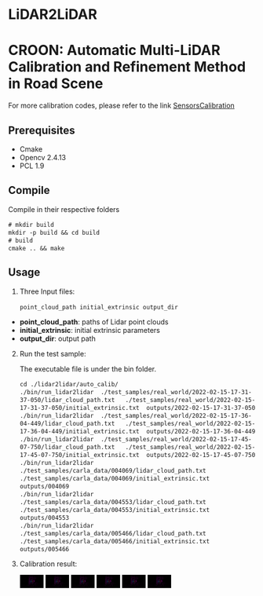 # LiDAR2LiDAR
# CROON: Automatic Multi-LiDAR Calibration and Refinement Method in Road Scene
For more calibration codes, please refer to the link <a href="https://github.com/PJLab-ADG/SensorsCalibration" title="SensorsCalibration">SensorsCalibration</a>


## Prerequisites

- Cmake
- Opencv 2.4.13
- PCL 1.9

## Compile
Compile in their respective folders

```shell
# mkdir build
mkdir -p build && cd build
# build
cmake .. && make
```


## Usage

1. Three Input files: 

   `point_cloud_path initial_extrinsic output_dir`

- **point_cloud_path**: paths of Lidar point clouds
- **initial_extrinsic**: initial extrinsic parameters
- **output_dir**: output path


2. Run the test sample:

   The executable file is under the bin folder.

   ```
   cd ./lidar2lidar/auto_calib/
   ./bin/run_lidar2lidar  ./test_samples/real_world/2022-02-15-17-31-37-050/lidar_cloud_path.txt   ./test_samples/real_world/2022-02-15-17-31-37-050/initial_extrinsic.txt  outputs/2022-02-15-17-31-37-050
   ./bin/run_lidar2lidar  ./test_samples/real_world/2022-02-15-17-36-04-449/lidar_cloud_path.txt   ./test_samples/real_world/2022-02-15-17-36-04-449/initial_extrinsic.txt  outputs/2022-02-15-17-36-04-449
   ./bin/run_lidar2lidar  ./test_samples/real_world/2022-02-15-17-45-07-750/lidar_cloud_path.txt   ./test_samples/real_world/2022-02-15-17-45-07-750/initial_extrinsic.txt  outputs/2022-02-15-17-45-07-750
   ./bin/run_lidar2lidar  ./test_samples/carla_data/004069/lidar_cloud_path.txt   ./test_samples/carla_data/004069/initial_extrinsic.txt  outputs/004069
   ./bin/run_lidar2lidar  ./test_samples/carla_data/004553/lidar_cloud_path.txt   ./test_samples/carla_data/004553/initial_extrinsic.txt  outputs/004553
   ./bin/run_lidar2lidar  ./test_samples/carla_data/005466/lidar_cloud_path.txt   ./test_samples/carla_data/005466/initial_extrinsic.txt  outputs/005466
   ```

3. Calibration result:

   <img src="./test_samples/results/real_world_31.png" width="10%" height="10%" alt="Real World Calibration result1" div align=center />
   <img src="./test_samples/results/real_world_31.png" width="10%" height="10%" alt="Real World Calibration result2" div align=center />
   <img src="./test_samples/results/real_world_31.png" width="10%" height="10%" alt="Real World Calibration result3" div align=center />
   <img src="./test_samples/results/real_world_31.png" width="10%" height="10%" alt="Real World Calibration result1" div align=center />
   <img src="./test_samples/results/real_world_31.png" width="10%" height="10%" alt="Real World Calibration result2" div align=center />
   <img src="./test_samples/results/real_world_31.png" width="10%" height="10%" alt="Real World Calibration result3" div align=center />
